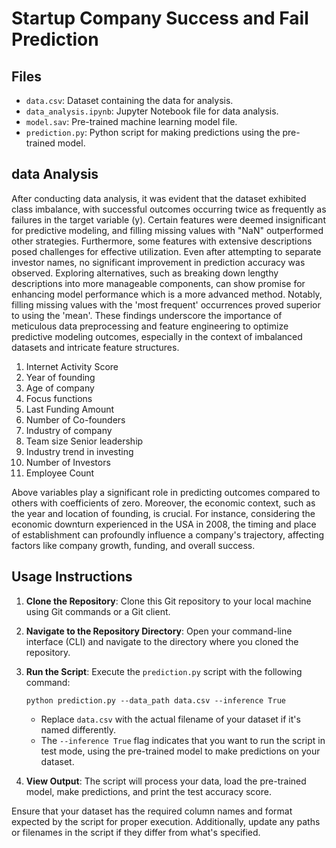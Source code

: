 
# Startup Company Success and Fail Prediction 



## Files

- `data.csv`: Dataset containing the data for analysis.
- `data_analysis.ipynb`: Jupyter Notebook file for data analysis.
- `model.sav`: Pre-trained machine learning model file.
- `prediction.py`: Python script for making predictions using the pre-trained model.
## data Analysis 

  After conducting data analysis, it was evident that the dataset exhibited class imbalance, with successful outcomes occurring twice as frequently as failures in the target variable (y). Certain features were deemed insignificant for predictive modeling, and filling missing values with "NaN" outperformed other strategies. Furthermore, some features with extensive descriptions posed challenges for effective utilization. Even after attempting to separate investor names, no significant improvement in prediction accuracy was observed. Exploring alternatives, such as breaking down lengthy descriptions into more manageable components, can show promise for enhancing model performance which is a more advanced method. Notably, filling missing values with the 'most frequent' occurrences proved superior to using the 'mean'. These findings underscore the importance of meticulous data preprocessing and feature engineering to optimize predictive modeling outcomes, especially in the context of imbalanced datasets and intricate feature structures.

1. Internet Activity Score
2. Year of founding
3. Age of company
4. Focus functions
5. Last Funding Amount
6. Number of Co-founders
7. Industry of company
8. Team size Senior leadership
9. Industry trend in investing
10. Number of Investors
11. Employee Count

Above variables play a significant role in predicting outcomes compared to others with coefficients of zero. Moreover, the economic context, such as the year and location of founding, is crucial. For instance, considering the economic downturn experienced in the USA in 2008, the timing and place of establishment can profoundly influence a company's trajectory, affecting factors like company growth, funding, and overall success.

## Usage Instructions

1. **Clone the Repository**: Clone this Git repository to your local machine using Git commands or a Git client.

2. **Navigate to the Repository Directory**: Open your command-line interface (CLI) and navigate to the directory where you cloned the repository.

3. **Run the Script**: Execute the `prediction.py` script with the following command:
   ```
   python prediction.py --data_path data.csv --inference True
   ```
   - Replace `data.csv` with the actual filename of your dataset if it's named differently.
   - The `--inference True` flag indicates that you want to run the script in test mode, using the pre-trained model to make predictions on your dataset.

4. **View Output**: The script will process your data, load the pre-trained model, make predictions, and print the test accuracy score.

Ensure that your dataset has the required column names and format expected by the script for proper execution. Additionally, update any paths or filenames in the script if they differ from what's specified.
